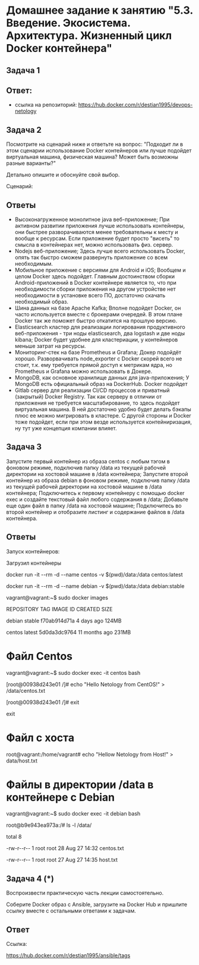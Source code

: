 # Домашнее задание к занятию "5.3. Введение. Экосистема. Архитектура. Жизненный цикл Docker контейнера"

## Задача 1

## Ответ:
- ссылка на репозиторий:
https://hub.docker.com/r/destian1995/devops-netology


## Задача 2

Посмотрите на сценарий ниже и ответьте на вопрос: "Подходит ли в этом сценарии использование Docker контейнеров или лучше подойдет виртуальная машина, физическая машина? Может быть возможны разные варианты?"

Детально опишите и обоснуйте свой выбор.

Сценарий:
## Ответы
- Высоконагруженное монолитное java веб-приложение;
При активном развитии приложения лучше использовать контейнеры, они быстрее разворачиваются менее требовательны к месту
и вообще к ресурсам. Если приложение будет просто "висеть" то смысла в контейнерах нет, можно использовать физ. сервер.
- Nodejs веб-приложение;
Здесь лучше всего использовать Docker, опять так быстро сможем развернуть приложение со всем необходимым.
- Мобильное приложение c версиями для Android и iOS;
Вообщем и целом Docker здесь подойдет. 
Главным достоинством сборки Android-приложений в Docker контейнере является то, 
что при необходимости сборки приложения на другом устройстве нет необходимости в установке всего ПО, 
достаточно скачать необходимый образ.
- Шина данных на базе Apache Kafka;
Вполне подойдет Docker, он часто используется вместе с брокерами очередей. 
В этом плане Docker так же поможет быстро откатится на прошлую версию.
- Elasticsearch кластер для реализации логирования продуктивного веб-приложения - три ноды elasticsearch, два logstash и две ноды kibana;
Docker будет удобнее для кластериации, у контейнеров меньше затрат на ресурсы.
- Мониторинг-стек на базе Prometheus и Grafana;
Докер подойдёт хорошо. Разворвачивать node_exporter с Docker скорей всего не стоит, 
т.к. ему требуется прямой доступ к метрикам ядра, но Prometheus и Grafana можно использовать в Докере.
- MongoDB, как основное хранилище данных для java-приложения;
У MongoDB есть официальный образ на DockerHub. Docker подойдет
- Gitlab сервер для реализации CI/CD процессов и приватный (закрытый) Docker Registry.
Так как серверу в отличии от приложения не требуется масштабирование, то здесь подойдет виртуальная машина.
В ней достаточно удобно будет делать бэкапы плюс ее можно мигрировать в кластере.
С другой стороны и Docker тоже подойдет, если при этом везде используется контейниризация, ну тут уже концепция компании влияет.




## Задача 3

Запустите первый контейнер из образа centos c любым тэгом в фоновом режиме, подключив папку /data из текущей рабочей директории на хостовой машине в /data контейнера;
Запустите второй контейнер из образа debian в фоновом режиме, подключив папку /data из текущей рабочей директории на хостовой машине в /data контейнера;
Подключитесь к первому контейнеру с помощью docker exec и создайте текстовый файл любого содержания в /data;
Добавьте еще один файл в папку /data на хостовой машине;
Подключитесь во второй контейнер и отобразите листинг и содержание файлов в /data контейнера.

## Ответы

Запуск контейнеров:

Загрузил контейнеры

docker run -it --rm -d --name centos -v $(pwd)/data:/data centos:latest

docker run -it --rm -d --name debian -v $(pwd)/data:/data debian:stable

vagrant@vagrant:~$ sudo docker images

REPOSITORY         TAG       IMAGE ID       CREATED         SIZE

debian             stable    f70ab914d71a   4 days ago      124MB

centos             latest    5d0da3dc9764   11 months ago   231MB


# Файл Centos

vagrant@vagrant:~$ sudo docker exec -it centos bash

[root@00938d243e01 /]# echo "Hello Netology from CentOS!" > /data/centos.txt

[root@00938d243e01 /]# exit

exit


# Файл с хоста


root@vagrant:/home/vagrant# echo "Hellow Netology from Host!" > data/host.txt

# Файлы в директории /data в контейнере с Debian



vagrant@vagrant:~$ sudo docker exec -it debian bash

root@b9e943ea973a:/# ls -l /data/


total 8


-rw-r--r-- 1 root root 28 Aug 27 14:32 centos.txt

-rw-r--r-- 1 root root 27 Aug 27 14:35 host.txt


## Задача 4 (*)

Воспроизвести практическую часть лекции самостоятельно.

Соберите Docker образ с Ansible, загрузите на Docker Hub и пришлите ссылку вместе с остальными ответами к задачам.

## Ответ

Ссылка: 


https://hub.docker.com/r/destian1995/ansible/tags










